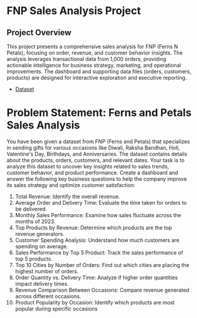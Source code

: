 # FNP Sales Analysis Project
## Project Overview
This project presents a comprehensive sales analysis for FNP (Ferns N Petals), focusing on
order, revenue, and customer behavior insights. The analysis leverages transactional data from
1,000 orders, providing actionable intelligence for business strategy, marketing, and operational
improvements. The dashboard and supporting data files (orders, customers, products) are
designed for interactive exploration and executive reporting.
- <a href="https://github.com/zaeemjamil/FNP__Excel-Project">Dataset</a>

# Problem Statement: Ferns and Petals Sales Analysis
You have been given a dataset from FNP (Ferns and Petals) that specializes in sending gifts for
various occasions like Diwali, Raksha Bandhan, Holi, Valentine's Day, Birthdays, and
Anniversaries. The dataset contains details about the products, orders, customers, and relevant
dates. Your task is to analyze this dataset to uncover key insights related to sales trends,
customer behavior, and product performance.
Create a dashboard and answer the following key business questions to help the company
improve its sales strategy and optimize customer satisfaction:
1. Total Revenue: Identify the overall revenue.
2. Average Order and Delivery Time: Evaluate the time taken for orders to be delivered.
3. Monthly Sales Performance: Examine how sales fluctuate across the months of 2023.
4. Top Products by Revenue: Determine which products are the top revenue generators.
5. Customer Spending Analysis: Understand how much customers are spending on
average.
6. Sales Performance by Top 5 Product: Track the sales performance of top 5 products.
7. Top 10 Cities by Number of Orders: Find out which cities are placing the highest
number of orders.
8. Order Quantity vs. Delivery Time: Analyze if higher order quantities impact delivery
times.
9. Revenue Comparison Between Occasions: Compare revenue generated across
different occasions.
10. Product Popularity by Occasion: Identify which products are most popular during
specific occasions
